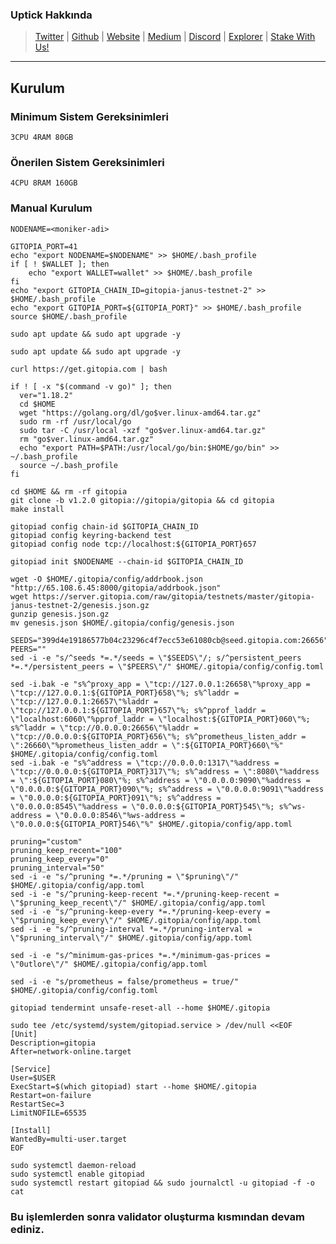 ### Uptick Hakkında

>[Twitter](https://twitter.com/uptickproject) | [Github](https://github.com/UptickNetwork) | [Website](https://uptick.network/) | [Medium](https://uptickproject.medium.com/) |  [Discord](https://discord.gg/BwQXH3jm7C) |  [Explorer](https://uptick.explorers.guru/) | [Stake With Us!](https://uptick.explorers.guru/validator/uptickvaloper1xf30vm6xw9s5ulfgfxjcnj8yv6704nwq3jrjau)
***
## Kurulum
### Minimum Sistem Gereksinimleri

```
3CPU 4RAM 80GB
```

### Önerilen Sistem Gereksinimleri

```
4CPU 8RAM 160GB
```

### Manual Kurulum
```
NODENAME=<moniker-adi>
```

```
GITOPIA_PORT=41
echo "export NODENAME=$NODENAME" >> $HOME/.bash_profile
if [ ! $WALLET ]; then
	echo "export WALLET=wallet" >> $HOME/.bash_profile
fi
echo "export GITOPIA_CHAIN_ID=gitopia-janus-testnet-2" >> $HOME/.bash_profile
echo "export GITOPIA_PORT=${GITOPIA_PORT}" >> $HOME/.bash_profile
source $HOME/.bash_profile
```

```
sudo apt update && sudo apt upgrade -y
```

```
sudo apt update && sudo apt upgrade -y
```

```
curl https://get.gitopia.com | bash
```

```
if ! [ -x "$(command -v go)" ]; then
  ver="1.18.2"
  cd $HOME
  wget "https://golang.org/dl/go$ver.linux-amd64.tar.gz"
  sudo rm -rf /usr/local/go
  sudo tar -C /usr/local -xzf "go$ver.linux-amd64.tar.gz"
  rm "go$ver.linux-amd64.tar.gz"
  echo "export PATH=$PATH:/usr/local/go/bin:$HOME/go/bin" >> ~/.bash_profile
  source ~/.bash_profile
fi
```

```
cd $HOME && rm -rf gitopia
git clone -b v1.2.0 gitopia://gitopia/gitopia && cd gitopia
make install
```

```
gitopiad config chain-id $GITOPIA_CHAIN_ID
gitopiad config keyring-backend test
gitopiad config node tcp://localhost:${GITOPIA_PORT}657
```

```
gitopiad init $NODENAME --chain-id $GITOPIA_CHAIN_ID
```

```
wget -O $HOME/.gitopia/config/addrbook.json "http://65.108.6.45:8000/gitopia/addrbook.json"
wget https://server.gitopia.com/raw/gitopia/testnets/master/gitopia-janus-testnet-2/genesis.json.gz
gunzip genesis.json.gz
mv genesis.json $HOME/.gitopia/config/genesis.json
```

```
SEEDS="399d4e19186577b04c23296c4f7ecc53e61080cb@seed.gitopia.com:26656"
PEERS=""
sed -i -e "s/^seeds *=.*/seeds = \"$SEEDS\"/; s/^persistent_peers *=.*/persistent_peers = \"$PEERS\"/" $HOME/.gitopia/config/config.toml
```
```
sed -i.bak -e "s%^proxy_app = \"tcp://127.0.0.1:26658\"%proxy_app = \"tcp://127.0.0.1:${GITOPIA_PORT}658\"%; s%^laddr = \"tcp://127.0.0.1:26657\"%laddr = \"tcp://127.0.0.1:${GITOPIA_PORT}657\"%; s%^pprof_laddr = \"localhost:6060\"%pprof_laddr = \"localhost:${GITOPIA_PORT}060\"%; s%^laddr = \"tcp://0.0.0.0:26656\"%laddr = \"tcp://0.0.0.0:${GITOPIA_PORT}656\"%; s%^prometheus_listen_addr = \":26660\"%prometheus_listen_addr = \":${GITOPIA_PORT}660\"%" $HOME/.gitopia/config/config.toml
sed -i.bak -e "s%^address = \"tcp://0.0.0.0:1317\"%address = \"tcp://0.0.0.0:${GITOPIA_PORT}317\"%; s%^address = \":8080\"%address = \":${GITOPIA_PORT}080\"%; s%^address = \"0.0.0.0:9090\"%address = \"0.0.0.0:${GITOPIA_PORT}090\"%; s%^address = \"0.0.0.0:9091\"%address = \"0.0.0.0:${GITOPIA_PORT}091\"%; s%^address = \"0.0.0.0:8545\"%address = \"0.0.0.0:${GITOPIA_PORT}545\"%; s%^ws-address = \"0.0.0.0:8546\"%ws-address = \"0.0.0.0:${GITOPIA_PORT}546\"%" $HOME/.gitopia/config/app.toml
```

```
pruning="custom"
pruning_keep_recent="100"
pruning_keep_every="0"
pruning_interval="50"
sed -i -e "s/^pruning *=.*/pruning = \"$pruning\"/" $HOME/.gitopia/config/app.toml
sed -i -e "s/^pruning-keep-recent *=.*/pruning-keep-recent = \"$pruning_keep_recent\"/" $HOME/.gitopia/config/app.toml
sed -i -e "s/^pruning-keep-every *=.*/pruning-keep-every = \"$pruning_keep_every\"/" $HOME/.gitopia/config/app.toml
sed -i -e "s/^pruning-interval *=.*/pruning-interval = \"$pruning_interval\"/" $HOME/.gitopia/config/app.toml
```

```
sed -i -e "s/^minimum-gas-prices *=.*/minimum-gas-prices = \"0utlore\"/" $HOME/.gitopia/config/app.toml
```

```
sed -i -e "s/prometheus = false/prometheus = true/" $HOME/.gitopia/config/config.toml
```

```
gitopiad tendermint unsafe-reset-all --home $HOME/.gitopia
```

```
sudo tee /etc/systemd/system/gitopiad.service > /dev/null <<EOF
[Unit]
Description=gitopia
After=network-online.target

[Service]
User=$USER
ExecStart=$(which gitopiad) start --home $HOME/.gitopia
Restart=on-failure
RestartSec=3
LimitNOFILE=65535

[Install]
WantedBy=multi-user.target
EOF
```

```
sudo systemctl daemon-reload
sudo systemctl enable gitopiad
sudo systemctl restart gitopiad && sudo journalctl -u gitopiad -f -o cat
```

### Bu işlemlerden sonra validator oluşturma kısmından devam ediniz.
